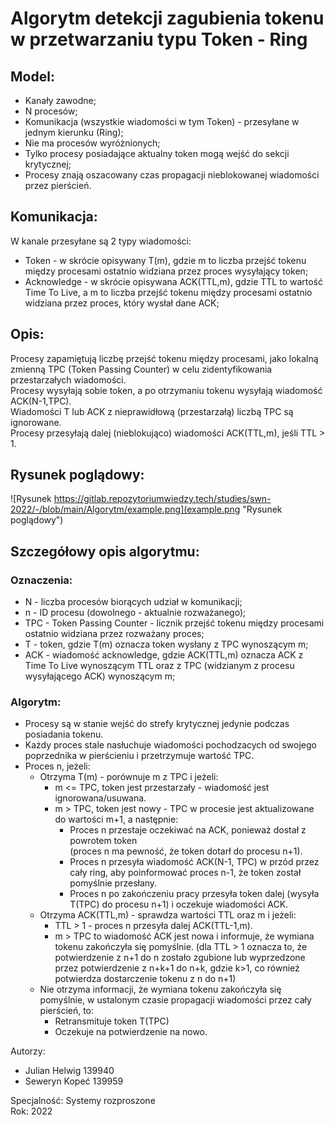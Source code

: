 # Algorytm detekcji zagubienia tokenu w przetwarzaniu typu Token - Ring 

## Model:
- Kanały zawodne;
- N procesów;
- Komunikacja (wszystkie wiadomości w tym Token) - przesyłane w jednym kierunku (Ring);
- Nie ma procesów wyróżnionych;
- Tylko procesy posiadające aktualny token mogą wejść do sekcji krytycznej;
- Procesy znają oszacowany czas propagacji nieblokowanej wiadomości przez pierścień. 

## Komunikacja:
W kanale przesyłane są 2 typy wiadomości:
- Token - w skrócie opisywany T(m), gdzie m to liczba przejść tokenu między procesami ostatnio widziana przez proces wysyłający token;  
- Acknowledge - w skrócie opisywana ACK(TTL,m), gdzie TTL to wartość Time To Live, a m to liczba przejść tokenu między procesami ostatnio widziana przez proces, który wysłał dane ACK; 

## Opis:  
Procesy zapamiętują liczbę przejść tokenu między procesami, jako lokalną zmienną TPC (Token Passing Counter) w celu zidentyfikowania przestarzałych wiadomości.  
Procesy wysyłają sobie token, a po otrzymaniu tokenu wysyłają wiadomość ACK(N-1,TPC).  
Wiadomości T lub ACK z nieprawidłową (przestarzałą) liczbą TPC są ignorowane.  
Procesy przesyłają dalej (nieblokująco) wiadomości ACK(TTL,m), jeśli TTL > 1.  

<div style="page-break-after: always;"></div>

## Rysunek poglądowy:
![Rysunek https://gitlab.repozytoriumwiedzy.tech/studies/swn-2022/-/blob/main/Algorytm/example.png](example.png "Rysunek poglądowy")

## Szczegółowy opis algorytmu:
### Oznaczenia:
- N - liczba procesów biorących udział w komunikacji;
- n - ID procesu (dowolnego - aktualnie rozważanego);
- TPC - Token Passing Counter - licznik przejść tokenu między procesami ostatnio widziana przez rozważany proces;
- T - token, gdzie T(m) oznacza token wysłany z TPC wynoszącym m;
- ACK - wiadomość acknowledge, gdzie ACK(TTL,m) oznacza ACK z Time To Live wynoszącym TTL oraz z TPC (widzianym z procesu wysyłającego ACK) wynoszącym m;

<div style="page-break-after: always;"></div>

### Algorytm:
- Procesy są w stanie wejść do strefy krytycznej jedynie podczas posiadania tokenu.
- Każdy proces stale nasłuchuje wiadomości pochodzacych od swojego poprzednika w pierścieniu i przetrzymuje wartość TPC.
- Proces n, jeżeli:
    - Otrzyma T(m) - porównuje m z TPC i jeżeli:
        - m <= TPC, token jest przestarzały - wiadomość jest ignorowana/usuwana.
        - m > TPC, token jest nowy - TPC w procesie jest aktualizowane do wartości m+1, a następnie:
            - Proces n przestaje oczekiwać na ACK, ponieważ dostał z powrotem token  
            (proces n ma pewność, że token dotarł do procesu n+1).
            - Proces n przesyła wiadomość ACK(N-1, TPC) w przód przez cały ring, aby poinformować proces n-1, że token został pomyślnie przesłany.
            - Proces n po zakończeniu pracy przesyła token dalej (wysyła T(TPC) do procesu n+1) i oczekuje wiadomości ACK.  
    - Otrzyma ACK(TTL,m) - sprawdza wartości TTL oraz m i jeżeli:
        - TTL > 1 - proces n przesyła dalej ACK(TTL-1,m). 
        - m > TPC to wiadomość ACK jest nowa i informuje, że wymiana tokenu zakończyła się pomyślnie. 
        (dla TTL > 1 oznacza to, że potwierdzenie z n+1 do n zostało zgubione lub wyprzedzone przez potwierdzenie z n+k+1 do n+k, gdzie k>1, co również potwierdza dostarczenie tokenu z n do n+1)
    - Nie otrzyma informacji, że wymiana tokenu zakończyła się pomyślnie, w ustalonym czasie propagacji wiadomości przez cały pierścień, to:
        - Retransmituje token T(TPC)
        - Oczekuje na potwierdzenie na nowo.
    
Autorzy:
- Julian Helwig 139940  
- Seweryn Kopeć 139959  

Specjalność: Systemy rozproszone    
Rok: 2022  

